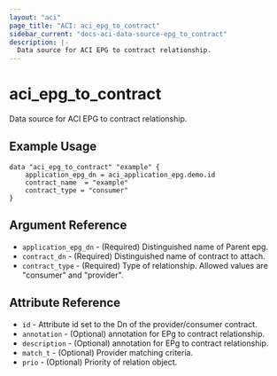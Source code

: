 ```yaml
---
layout: "aci"
page_title: "ACI: aci_epg_to_contract"
sidebar_current: "docs-aci-data-source-epg_to_contract"
description: |-
  Data source for ACI EPG to contract relationship.
---
```


# aci_epg_to_contract

Data source for ACI EPG to contract relationship.

## Example Usage

```hcl
data "aci_epg_to_contract" "example" {
    application_epg_dn = aci_application_epg.demo.id
    contract_name  = "example"
    contract_type = "consumer"
}
```

## Argument Reference

- `application_epg_dn` - (Required) Distinguished name of Parent epg.
- `contract_dn` - (Required) Distinguished name of contract to attach.
- `contract_type` - (Required) Type of relationship. Allowed values are "consumer" and "provider".

## Attribute Reference

- `id` - Attribute id set to the Dn of the provider/consumer contract.
- `annotation` - (Optional) annotation for EPg to contract relationship.
- `description` - (Optional) annotation for EPg to contract relationship.
- `match_t` - (Optional) Provider matching criteria.
- `prio` - (Optional) Priority of relation object.
